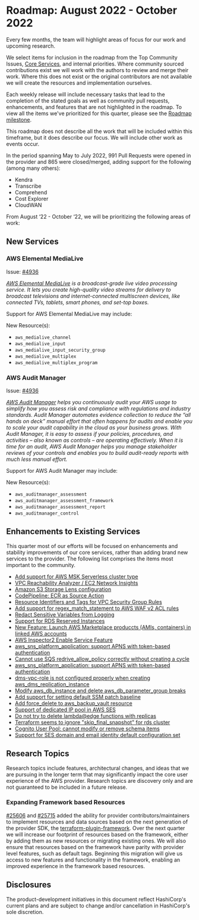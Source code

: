 # Roadmap:  August 2022 - October 2022

Every few months, the team will highlight areas of focus for our work and upcoming research.

We select items for inclusion in the roadmap from the Top Community Issues, [Core Services](https://hashicorp.github.io/terraform-provider-aws/core-services/), and internal priorities. Where community sourced contributions exist we will work with the authors to review and merge their work. Where this does not exist or the original contributors are not available we will create the resources and implementation ourselves.

Each weekly release will include necessary tasks that lead to the completion of the stated goals as well as community pull requests, enhancements, and features that are not highlighted in the roadmap. To view all the items we've prioritized for this quarter, please see the [Roadmap milestone](https://github.com/hashicorp/terraform-provider-aws/milestone/138).

This roadmap does not describe all the work that will be included within this timeframe, but it does describe our focus. We will include other work as events occur.

In the period spanning May to July 2022, 991 Pull Requests were opened in the provider and 865 were closed/merged, adding support for the following (among many others):

- Kendra
- Transcribe
- Comprehend
- Cost Explorer
- CloudWAN

From August ‘22 - October ‘22, we will be prioritizing the following areas of work:

## New Services  

### AWS Elemental MediaLive

Issue: [#4936](https://github.com/hashicorp/terraform-provider-aws/issues/4936)

_[AWS Elemental MediaLive](https://aws.amazon.com/medialive/) is a broadcast-grade live video processing service. It lets you create high-quality video streams for delivery to broadcast televisions and internet-connected multiscreen devices, like connected TVs, tablets, smart phones, and set-top boxes._

Support for AWS Elemental MediaLive may include:

New Resource(s):

- `aws_medialive_channel`
- `aws_medialive_input`
- `aws_medialive_input_security_group`
- `aws_medialive_multiplex`
- `aws_medialive_multiplex_program`

### AWS Audit Manager

Issue: [#4936](https://github.com/hashicorp/terraform-provider-aws/issues/17981)

_[AWS Audit Manager](https://aws.amazon.com/audit-manager/) helps you continuously audit your AWS usage to simplify how you assess risk and compliance with regulations and industry standards. Audit Manager automates evidence collection to reduce the “all hands on deck” manual effort that often happens for audits and enable you to scale your audit capability in the cloud as your business grows. With Audit Manager, it is easy to assess if your policies, procedures, and activities – also known as controls – are operating effectively. When it is time for an audit, AWS Audit Manager helps you manage stakeholder reviews of your controls and enables you to build audit-ready reports with much less manual effort._

Support for AWS Audit Manager may include:

New Resource(s):

- `aws_auditmanager_assessment`
- `aws_auditmanager_assessment_framework`
- `aws_auditmanager_assessment_report`
- `aws_auditmanager_control`

## Enhancements to Existing Services

This quarter most of our efforts will be focused on enhancements and stability improvements of our core services, rather than adding brand new services to the provider. The following list comprises the items most important to the community.

- [Add support for AWS MSK Serverless cluster type](https://github.com/hashicorp/terraform-provider-aws/issues/22058)
- [VPC Reachability Analyzer / EC2 Network Insights](https://github.com/hashicorp/terraform-provider-aws/issues/16715)
- [Amazon S3 Storage Lens configuration](https://github.com/hashicorp/terraform-provider-aws/issues/16310)
- [CodePipeline: ECR as Source Action](https://github.com/hashicorp/terraform-provider-aws/issues/7012)
- [Resource Identifiers and Tags for VPC Security Group Rules](https://github.com/hashicorp/terraform-provider-aws/issues/20104)
- [Add support for regex_match_statement to AWS WAF v2 ACL rules](https://github.com/hashicorp/terraform-provider-aws/issues/22452)
- [Redact Sensitive Variables from Logging](https://github.com/hashicorp/terraform-provider-aws/issues/26029)
- [Support for RDS Reserved Instances](https://github.com/hashicorp/terraform-provider-aws/issues/8521)
- [New Feature: Launch AWS Marketplace produccts (AMIs, containers) in linked AWS accounts](https://github.com/hashicorp/terraform-provider-aws/issues/17146)
- [AWS Inspector2 Enable Service Feature](https://github.com/hashicorp/terraform-provider-aws/issues/22330)
- [aws_sns_platform_application: support APNS with token-based authentication](https://github.com/hashicorp/terraform-provider-aws/issues/23147)
- [Cannot use SQS redrive_allow_policy correctly without creating a cycle](https://github.com/hashicorp/terraform-provider-aws/issues/22577)
- [aws_sns_platform_application: support APNS with token-based authentication](https://github.com/hashicorp/terraform-provider-aws/issues/23147)
- [dms-vpc-role is not configured properly when creating aws_dms_replication_instance](https://github.com/hashicorp/terraform-provider-aws/issues/11025)
- [Modify aws_db_instance and delete aws_db_parameter_group breaks](https://github.com/hashicorp/terraform-provider-aws/issues/6448)
- [Add support for setting default SSM patch baseline](https://github.com/hashicorp/terraform-provider-aws/issues/3342)
- [Add force_delete to aws_backup_vault resource](https://github.com/hashicorp/terraform-provider-aws/issues/13247)
- [Support of dedicated IP pool in AWS SES](https://github.com/hashicorp/terraform-provider-aws/issues/10703)
- [Do not try to delete lambda@edge functions with replicas](https://github.com/hashicorp/terraform-provider-aws/issues/1721)
- [Terraform seems to ignore "skip_final_snapshot" for rds cluster](https://github.com/hashicorp/terraform-provider-aws/issues/2588)
- [Cognito User Pool: cannot modify or remove schema items](https://github.com/hashicorp/terraform-provider-aws/issues/21654)
- [Support for SES domain and email identity default configuration set](https://github.com/hashicorp/terraform-provider-aws/issues/21129)

## Research Topics

Research topics include features, architectural changes, and ideas that we are pursuing in the longer term that may significantly impact the core user experience of the AWS provider. Research topics are discovery only and are not guaranteed to be included in a future release.

### Expanding Framework based Resources

[#25606](https://github.com/hashicorp/terraform-provider-aws/pull/25606) and [#25715](https://github.com/hashicorp/terraform-provider-aws/pull/25715) added the ability for provider contributors/maintainers to implement resources and data sources based on the next generation of the provider SDK, the [terraform-plugin-framework](https://github.com/hashicorp/terraform-plugin-framework). Over the next quarter we will increase our footprint of resources based on the framework, either by adding them as new resources or migrating existing ones. We will also ensure that resources based on the framework have parity with provider level features, such as default tags. Beginning this migration will give us access to new features and functionality in the framework, enabling an improved experience in the framework based resources.

## Disclosures

The product-development initiatives in this document reflect HashiCorp's current plans and are subject to change and/or cancellation in HashiCorp's sole discretion.
